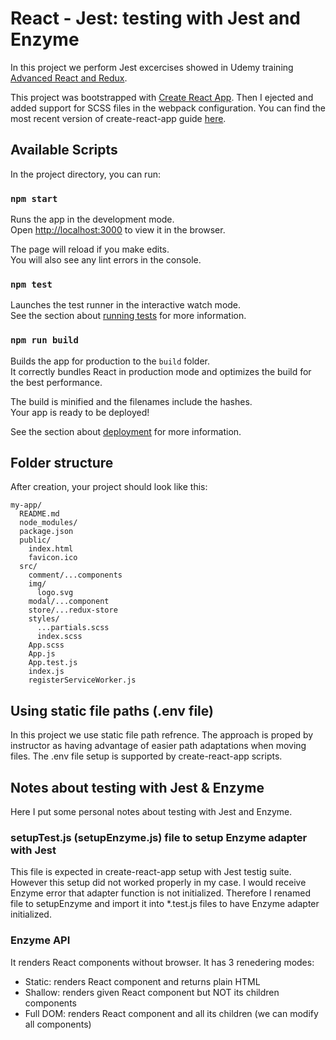 # React - Jest: testing with Jest and Enzyme

In this project we perform Jest excercises showed in Udemy training [Advanced React and Redux](https://www.udemy.com/react-redux-tutorial/learn/v4/overview).

This project was bootstrapped with [Create React App](https://github.com/facebookincubator/create-react-app). Then I ejected and added support for SCSS files in the webpack configuration. You can find the most recent version of create-react-app guide [here](https://github.com/facebookincubator/create-react-app/blob/master/packages/react-scripts/template/README.md).

## Available Scripts

In the project directory, you can run:

### `npm start`

Runs the app in the development mode.<br>
Open [http://localhost:3000](http://localhost:3000) to view it in the browser.

The page will reload if you make edits.<br>
You will also see any lint errors in the console.

### `npm test`

Launches the test runner in the interactive watch mode.<br>
See the section about [running tests](#running-tests) for more information.

### `npm run build`

Builds the app for production to the `build` folder.<br>
It correctly bundles React in production mode and optimizes the build for the best performance.

The build is minified and the filenames include the hashes.<br>
Your app is ready to be deployed!

See the section about [deployment](#deployment) for more information.


## Folder structure

After creation, your project should look like this:

```
my-app/
  README.md
  node_modules/
  package.json
  public/
    index.html
    favicon.ico
  src/
    comment/...components
    img/
      logo.svg
    modal/...component
    store/...redux-store
    styles/
      ...partials.scss
      index.scss
    App.scss
    App.js
    App.test.js
    index.js
    registerServiceWorker.js
```

## Using static file paths (.env file)

In this project we use static file path refrence. The approach is proped by instructor as having advantage of easier path adaptations when moving files. The .env file setup is supported by create-react-app scripts.


## Notes about testing with Jest & Enzyme

Here I put some personal notes about testing with Jest and Enzyme. 

### setupTest.js (setupEnzyme.js) file to setup Enzyme adapter with Jest

This file is expected in create-react-app setup with Jest testig suite. However this setup did not worked properly in my case. I would receive Enzyme error that adapter function is not initialized. Therefore I renamed file to setupEnzyme and import it into *.test.js files to have Enzyme adapter initialized. 

### Enzyme API

It renders React components without browser. It has 3 renedering modes:

- Static: renders React component and returns plain HTML
- Shallow: renders given React component but NOT its children components
- Full DOM: renders React component and all its children (we can modify all components) 
